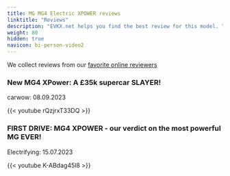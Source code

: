 ```yaml
---
title: MG MG4 Electric XPOWER reviews
linktitle: "Reviews"
description: "EVKX.net helps you find the best review for this model. "
weight: 80
hidden: true
navicon: bi-person-video2
---
```

We collect reviews from our [favorite online reviewers](../../../../../guides/evreviewers/)

<div class="container text-center shadow p-2 pe-4 mb-5 bg-body-tertiary rounded border">
<h3>New MG4 XPower: A £35k supercar SLAYER!</h3>
<p>carwow: 08.09.2023</p>

{{< youtube rQzjrxT33DQ >}}

</div>
<div class="container text-center shadow p-2 pe-4 mb-5 bg-body-tertiary rounded border">
<h3>FIRST DRIVE: MG4 XPOWER - our verdict on the most powerful MG EVER!</h3>
<p>Electrifying: 15.07.2023</p>

{{< youtube K-ABdag45l8 >}}

</div>
